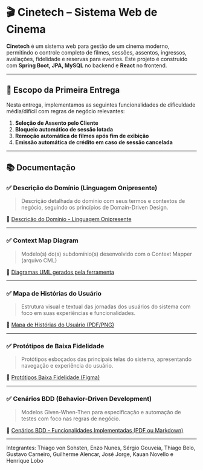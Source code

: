 # 🎬 Cinetech – Sistema Web de Cinema

**Cinetech** é um sistema web para gestão de um cinema moderno, permitindo o controle completo de filmes, sessões, assentos, ingressos, avaliações, fidelidade e reservas para eventos. Este projeto é construído com **Spring Boot, JPA, MySQL** no backend e **React** no frontend.

---

## 📌 Escopo da Primeira Entrega

Nesta entrega, implementamos as seguintes funcionalidades de dificuldade média/difícil com regras de negócio relevantes:

1. **Seleção de Assento pelo Cliente**
2. **Bloqueio automático de sessão lotada**
3. **Remoção automática de filmes após fim de exibição**
4. **Emissão automática de crédito em caso de sessão cancelada**

---

## 📚 Documentação

### ✅ Descrição do Domínio (Linguagem Onipresente)
> Descrição detalhada do domínio com seus termos e contextos de negócio, seguindo os princípios de Domain-Driven Design.

📄 [Descrição do Domínio - Linguagem Onipresente](https://docs.google.com/document/d/1ljjS3MdCNJ1ICzl2iHkGtTbbmUeqh5sGUR-j-Z_dQPY/edit?usp=sharing)

---

### ✅ Context Map Diagram
> Modelo(s) do(s) subdomínio(s) desenvolvido com o Context
Mapper (arquivo CML)

📄 [Diagramas UML gerados pela ferramenta](https://drive.google.com/drive/folders/1UUFX-MXj5uJZiZsWHHebn5MnIQWp-EC4?usp=sharing)

---

### ✅ Mapa de Histórias do Usuário
> Estrutura visual e textual das jornadas dos usuários do sistema com foco em suas experiências e funcionalidades.

📄 [Mapa de Histórias do Usuário (PDF/PNG)](https://drive.google.com/drive/folders/1jvSpfGGg1DuddcfuCANlJetDbwfmFGyl?usp=sharing)

---

### ✅ Protótipos de Baixa Fidelidade
> Protótipos esboçados das principais telas do sistema, apresentando navegação e experiência do usuário.

📄 [Protótipos Baixa Fidelidade (Figma)](https://www.figma.com/design/ZJobBqNk6vtbl5q4hxJP8t/Untitled?node-id=1-3&t=yAPDriBurVbDJS1F-1)

---

### ✅ Cenários BDD (Behavior-Driven Development)
> Modelos Given-When-Then para especificação e automação de testes com foco nas regras de negócio.

📄 [Cenários BDD - Funcionalidades Implementadas (PDF ou Markdown)](https://docs.google.com/document/d/1NpiIm_egSG-9yo--d5ruzQnb9pZ8-D8GTQ4E4FA0H8g/edit?usp=drivesdk)

---

Integrantes: Thiago von Sohsten, Enzo Nunes, Sérgio Gouveia, Thiago Belo, Gustavo Carneiro, Guilherme Alencar, José Jorge, Kauan Novello e Henrique Lobo


